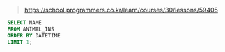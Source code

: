 > https://school.programmers.co.kr/learn/courses/30/lessons/59405

```sql
SELECT NAME
FROM ANIMAL_INS
ORDER BY DATETIME
LIMIT 1;
```
